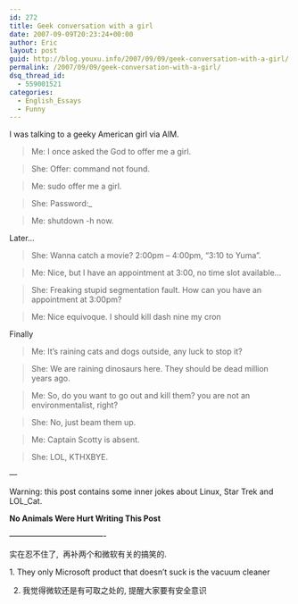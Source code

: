 ```yaml
---
id: 272
title: Geek conversation with a girl
date: 2007-09-09T20:23:24+00:00
author: Eric
layout: post
guid: http://blog.youxu.info/2007/09/09/geek-conversation-with-a-girl/
permalink: /2007/09/09/geek-conversation-with-a-girl/
dsq_thread_id:
  - 559001521
categories:
  - English_Essays
  - Funny
---
```

I was talking to a geeky American girl via AIM.

> Me: I once asked the God to offer me a girl.
  
> She: Offer: command not found.
  
> Me: sudo offer me a girl.
  
> She: Password:_
  
> Me: shutdown -h now.

Later&#8230;

> She: Wanna catch a movie? 2:00pm &#8211; 4:00pm, &#8220;3:10 to Yuma&#8221;.
  
> Me: Nice, but I have an appointment at 3:00, no time slot available&#8230;
  
> She: Freaking stupid segmentation fault. How can you have an appointment at 3:00pm?
  
> Me: Nice equivoque. I should kill dash nine my cron

Finally

> Me: It&#8217;s raining cats and dogs outside, any luck to stop it?
  
> She: We are raining dinosaurs here. They should be dead million years ago.
  
> Me: So, do you want to go out and kill them? you are not an environmentalist, right?
  
> She: No, just beam them up.
  
> Me: Captain Scotty is absent.
  
> She: LOL, KTHXBYE.

&#8212;

Warning: this post contains some inner jokes about Linux, Star Trek and LOL_Cat.

 **No Animals Were Hurt Writing This Post**

&#8212;&#8212;&#8212;&#8212;&#8212;&#8212;&#8212;&#8212;&#8212;&#8212;&#8212;&#8212;-

实在忍不住了,  再补两个和微软有关的搞笑的.

<span chatdir="2">1. They only Microsoft product that doesn&#8217;t suck is the vacuum cleaner</span>

2. <span chatindex="purpleafbdf413">我觉得微软还是有可取之处的</span>, 提醒大家要有安全意识